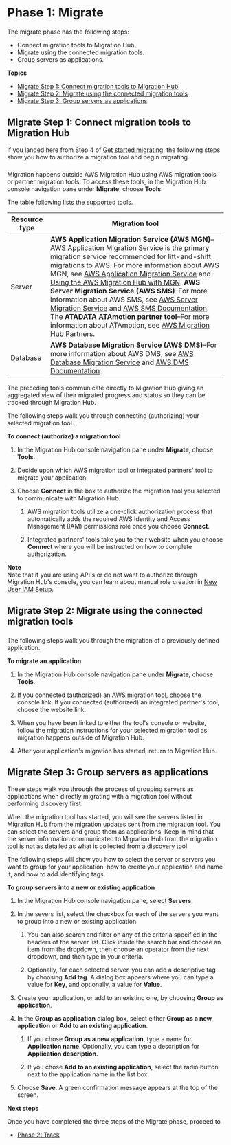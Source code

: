 # Phase 1: Migrate<a name="migrate-wt-migrate"></a>

The migrate phase has the following steps: 
+ Connect migration tools to Migration Hub\.
+ Migrate using the connected migration tools\.
+ Group servers as applications\.

**Topics**
+ [Migrate Step 1: Connect migration tools to Migration Hub](#migrate-wt-auth-migrate-tools)
+ [Migrate Step 2: Migrate using the connected migration tools](#migrate-wt-migrate-using-tools)
+ [Migrate Step 3: Group servers as applications](#migrate-wt-group-as-applications)

## Migrate Step 1: Connect migration tools to Migration Hub<a name="migrate-wt-auth-migrate-tools"></a>

If you landed here from Step 4 of [Get started migrating](gs-new-user-migration.md), the following steps show you how to authorize a migration tool and begin migrating\. 

### <a name="migrate-step-1"></a>

Migration happens outside AWS Migration Hub using AWS migration tools or partner migration tools\. To access these tools, in the Migration Hub console navigation pane under **Migrate**, choose **Tools**\.

The table following lists the supported tools\.


| Resource type | Migration tool | 
| --- | --- | 
|  Server  |  **AWS Application Migration Service \(AWS MGN\)**–AWS Application Migration Service is the primary migration service recommended for lift\-and\-shift migrations to AWS\. For more information about AWS MGN, see [AWS Application Migration Service](http://aws.amazon.com/application-migration-service/) and [Using the AWS Migration Hub with MGN](https://docs.aws.amazon.com/mgn/latest/ug/mgn-mgh.html)\.  **AWS Server Migration Service \(AWS SMS\)**–For more information about AWS SMS, see [AWS Server Migration Service](http://aws.amazon.com/server-migration-service/) and [AWS SMS Documentation](https://docs.aws.amazon.com/server-migration-service/index.html)\. The **ATADATA ATAmotion partner tool**–For more information about ATAmotion, see [AWS Migration Hub Partners](http://aws.amazon.com/migration-hub/partners/)\.  | 
| Database |  **AWS Database Migration Service \(AWS DMS\)**–For more information about AWS DMS, see [AWS Database Migration Service](http://aws.amazon.com/dms/) and [AWS DMS Documentation](https://docs.aws.amazon.com/dms/index.html)\.  | 

The preceding tools communicate directly to Migration Hub giving an aggregated view of their migrated progress and status so they can be tracked through Migration Hub\.

The following steps walk you through connecting \(authorizing\) your selected migration tool\.

**To connect \(authorize\) a migration tool**

1. In the Migration Hub console navigation pane under **Migrate**, choose **Tools**\.

1. Decide upon which AWS migration tool or integrated partners' tool to migrate your application\.

1. Choose **Connect** in the box to authorize the migration tool you selected to communicate with Migration Hub\. 

   1. AWS migration tools utilize a one\-click authorization process that automatically adds the required AWS Identity and Access Management \(IAM\) permissions role once you choose **Connect**\.

   1. Integrated partners' tools take you to their website when you choose **Connect** where you will be instructed on how to complete authorization\.

**Note**  
Note that if you are using API's or do not want to authorize through Migration Hub's console, you can learn about manual role creation in [New User IAM Setup](new-customer-setup.md)\.

## Migrate Step 2: Migrate using the connected migration tools<a name="migrate-wt-migrate-using-tools"></a>

### <a name="migrate-step-2"></a>

The following steps walk you through the migration of a previously defined application\.

**To migrate an application**

1. In the Migration Hub console navigation pane under **Migrate**, choose **Tools**\.

1. If you connected \(authorized\) an AWS migration tool, choose the console link\. If you connected \(authorized\) an integrated partner's tool, choose the website link\.

1. When you have been linked to either the tool's console or website, follow the migration instructions for your selected migration tool as migration happens outside of Migration Hub\.

1. After your application's migration has started, return to Migration Hub\.

## Migrate Step 3: Group servers as applications<a name="migrate-wt-group-as-applications"></a>

These steps walk you through the process of grouping servers as applications when directly migrating with a migration tool without performing discovery first\.

When the migration tool has started, you will see the servers listed in Migration Hub from the migration updates sent from the migration tool\. You can select the servers and group them as applications\. Keep in mind that the server information communicated to Migration Hub from the migration tool is not as detailed as what is collected from a discovery tool\.

The following steps will show you how to select the server or servers you want to group for your application, how to create your application and name it, and how to add identifying tags\.

**To group servers into a new or existing application**

1. In the Migration Hub console navigation pane, select **Servers**\.

1. In the severs list, select the checkbox for each of the servers you want to group into a new or existing application\.

   1. You can also search and filter on any of the criteria specified in the headers of the server list\. Click inside the search bar and choose an item from the dropdown, then choose an operator from the next dropdown, and then type in your criteria\.

   1. Optionally, for each selected server, you can add a descriptive tag by choosing **Add tag**\. A dialog box appears where you can type a value for **Key**, and optionally, a value for **Value**\.

1. Create your application, or add to an existing one, by choosing **Group as application**\.

1. In the **Group as application** dialog box, select either **Group as a new application** or **Add to an existing application**\.

   1. If you chose **Group as a new application**, type a name for **Application name**\. Optionally, you can type a description for **Application description**\.

   1. If you chose **Add to an existing application**, select the radio button next to the application name in the list box\.

1. Choose **Save**\. A green confirmation message appears at the top of the screen\.

**Next steps**

Once you have completed the three steps of the Migrate phase, proceed to
+ [Phase 2: Track](migrate-wt-track.md)